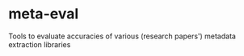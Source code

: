 # meta-eval
Tools to evaluate accuracies of various (research papers') metadata extraction libraries
